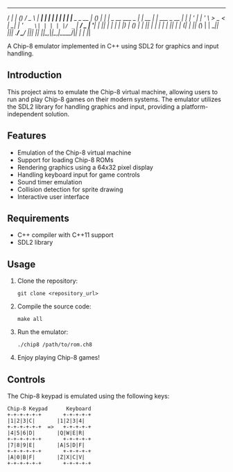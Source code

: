    _____ _     _        ___    ______                 _       _
  / ____| |   (_)      / _ \  |  ____|               | |     | |
 | |    | |__  _ _ __ | (_) | | |__   _ __ ___  _   _| | __ _| |_ ___  _ __
 | |    | '_ \| | '_ \ > _ <  |  __| | '_ ` _ \| | | | |/ _` | __/ _ \| '__|
 | |____| | | | | |_) | (_) | | |____| | | | | | |_| | | (_| | || (_) | |
  \_____|_| |_|_| .__/ \___/  |______|_| |_| |_|\__,_|_|\__,_|\__\___/|_|
                | |
                |_|

A Chip-8 emulator implemented in C++ using SDL2 for graphics and input handling.

## Introduction

This project aims to emulate the Chip-8 virtual machine, allowing users to run and play Chip-8 games on their modern systems. The emulator utilizes the SDL2 library for handling graphics and input, providing a platform-independent solution.

## Features

- Emulation of the Chip-8 virtual machine
- Support for loading Chip-8 ROMs
- Rendering graphics using a 64x32 pixel display
- Handling keyboard input for game controls
- Sound timer emulation
- Collision detection for sprite drawing
- Interactive user interface

## Requirements

- C++ compiler with C++11 support
- SDL2 library

## Usage

1. Clone the repository:

   ```shell
   git clone <repository_url>
   ```

2. Compile the source code:

   ```shell
   make all
   ```

3. Run the emulator:

   ```shell
   ./chip8 /path/to/rom.ch8
   ```

4. Enjoy playing Chip-8 games!

## Controls

The Chip-8 keypad is emulated using the following keys:

```
Chip-8 Keypad      Keyboard
+-+-+-+-+-+       +-+-+-+-+
|1|2|3|C|       |1|2|3|4|
+-+-+-+-+-+  =>   +-+-+-+-+
|4|5|6|D|       |Q|W|E|R|
+-+-+-+-+-+       +-+-+-+-+
|7|8|9|E|       |A|S|D|F|
+-+-+-+-+-+       +-+-+-+-+
|A|0|B|F|       |Z|X|C|V|
+-+-+-+-+-+       +-+-+-+-+
